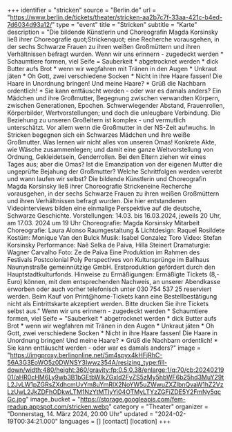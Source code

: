 +++
identifier = "stricken"
source = "Berlin.de"
url = "https://www.berlin.de/tickets/theater/stricken-aa2b7c7f-33aa-421c-b4ed-7d6034d93a12/"
type = "event"
title = "Stricken"
subtitle = "Karte"
description = "Die bildende Künstlerin und Choreografin Magda Korsinsky ließ ihrer Choreografie quot;Strickenquot; eine Recherche vorausgehen, in der sechs Schwarze Frauen zu ihren weißen Großmüttern und ihren Verhältnissen befragt wurden.
Wenn wir uns erinnern - zugedeckt werden * Schaumtiere formen, viel Seife = Sauberkeit * abgetrocknet werden * dick Butter aufs Brot * wenn wir wegfahren mit Tränen in den Augen * Unkraut jäten * Oh Gott, zwei verschiedene Socken * Nicht in ihre Haare fassen! Die Haare in Unordnung bringen! Und meine Haare? * Grüß die Nachbarn ordentlich! * Sie kann enttäuscht werden - oder war es damals anders?
Ein Mädchen und ihre Großmutter, Begegnung zwischen verwandten Körpern, zwischen Generationen, Epochen. Schwerwiegender Abstand, Frauenrollen, Körperbilder, Wertvorstellungen; und doch die unleugbare Verbindung. Die Beziehung zu unseren Großeltern ist komplex - und vermutlich unterschätzt. Vor allem wenn die Großmutter in der NS-Zeit aufwuchs.
In Stricken begegnen sich ein Schwarzes Mädchen und ihre weiße Großmutter. Was lernen wir nicht alles von unseren Omas! Konkrete Akte, wie Wäsche zusammenlegen; und damit eine ganze Weltvorstellung von Ordnung, Gekleidetsein, Genderrollen. Bei den Eltern ziehen wir eines Tages aus; aber die Omas? Ist die Emanzipation von der eigenen Mutter die ungeprüfte Bejahung der Großmutter? Welche Schrittfolgen werden vererbt und wann laufen wir selbst?
Die bildende Künstlerin und Choreografin Magda Korsinsky ließ ihrer Choreografie Strickeneine Recherche vorausgehen, in der sechs Schwarze Frauen zu ihren weißen Großmüttern und ihren Verhältnissen befragt wurden. Die hier entstandenen Videointerviews bilden eine einmalige Perspektive auf die deutsche, Schwarze Geschichte.
Vorstellungen: 14.03. bis 16.03.2024, jeweils 20 Uhr, am 17.03. 2024 um 19 Uhr
Choreografie: Magda Korsinsky
Mitarbeit Choreografie: Laura Alonso
Raumgestaltung & Lichtdesign: Raquel Rosildete
Kostüm: Monique Van den Bulck
Musik: Isabel Gonzalez Toro
Video: Stefan Korsinsky
Performance: Naê Selka de Paiva, Hilla Steinert
Dramaturgie: Wagner Carvalho
Foto: Ze de Paiva
Eine Produktion im Rahmen des Festivals Postcolonial Poly Perspectives von Kultursprünge im Ballhaus Naunynstraße gemeinnützige GmbH. Erstproduktion gefördert durch den Hauptstadtkulturfonds.
Hinweise zu Ermäßigungen: Ermäßigte Tickets (8,- Euro) können, mit dem entsprechenden Nachweis, an unserer Abendkasse erworben oder auch vorher telefonisch unter 030 754 537 25 reserviert werden.
Beim Kauf von Print@home-Tickets kann eine Bestellbestätigung nicht als Eintrittskarte akzeptiert werden. Bitte drucken Sie ihre Tickets selbst aus."
Wenn wir uns erinnern - zugedeckt werden * Schaumtiere formen, viel Seife = "Sauberkeit * abgetrocknet werden * dick Butter aufs Brot * wenn wir wegfahren mit Tränen in den Augen * Unkraut jäten * Oh Gott, zwei verschiedene Socken * Nicht in ihre Haare fassen! Die Haare in Unordnung bringen! Und meine Haare? * Grüß die Nachbarn ordentlich! * Sie kann enttäuscht werden - oder war es damals anders?"
image = "https://imgproxy.berlinonline.net/5m4spyx4kHFjRhC-56A3G3EoWO5z0DWNSY3Iwwz354A/resizing_type:fill-down/width:480/height:360/gravity:fp:0.5:0.38/enlarge:1/q:70/cb:2024021901/aHR0cHM6Ly9wb3B1bGEtbWlkZGxld2FyZS5zMy5hbWF6b25hd3MuY29tL2JvLW1pZGRsZXdhcmUvYm8uYmRlX2NoYW5uZWwuZXZlbnQvaW1hZ2VzLzUwL2JkZDFhODkwLTM1NzYtMTIyYi04OTMyLTYzZGFiZDE5Y2FmNy5qcGc.jpg"
image_bucket = "https://storage.googleapis.com/fem-readup.appspot.com/stricken.webp"
category = "Theater"
organizer = "Donnerstag, 14. März 2024, 20:00 Uhr"
updated = "2024-02-19T00:34:21.000"
languages = []
[contact]
[location]
+++